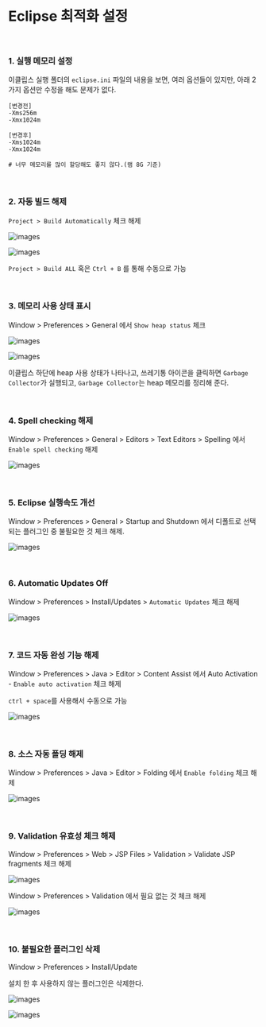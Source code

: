 # Eclipse 최적화 설정

<br/>

### 1. 실행 메모리 설정

이클립스 실행 폴더의 `eclipse.ini` 파일의 내용을 보면, 여러 옵션들이 있지만, 아래 2가지 옵션만 수정을 해도 문제가 없다.

```
[변경전]
-Xms256m
-Xmx1024m
```

```
[변경후]
-Xms1024m
-Xmx1024m

# 너무 메모리를 많이 할당해도 좋지 않다.(램 8G 기준)
```

<br/>

### 2. 자동 빌드 해제

`Project > Build Automatically` 체크 해제

![images](../Images/20191119/20191119-1531-03.png)

![images](../Images/20191119/20191119-1531-04.png)

`Project > Build ALL` 혹은 `Ctrl + B` 를 통해 수동으로 가능

<br/>

### 3. 메모리 사용 상태 표시

Window > Preferences > General 에서 `Show heap status` 체크

![images](../Images/20191119/20191119-1531-01.png)

![images](../Images/20191119/20191119-1531-02.png)

이클립스 하단에 heap 사용 상태가 나타나고, 쓰레기통 아이콘을 클릭하면 `Garbage Collector`가 실행되고, `Garbage Collector`는 heap 메모리를 정리해 준다.

<br/>

### 4. Spell checking 해제

Window > Preferences > General > Editors > Text Editors > Spelling 에서 `Enable spell checking` 해제

![images](../Images/20191119/20191119-1531-05.png)

<br/>

### 5. Eclipse 실행속도 개선

Window > Preferences > General > Startup and Shutdown 에서 디폴트로 선택되는 플러그인 중 불필요한 것 체크 해제.

![images](../Images/20191119/20191119-1531-06.png)

<br/>

### 6. Automatic Updates Off

Window > Preferences > Install/Updates > `Automatic Updates` 체크 해제

![images](../Images/20191119/20191119-1531-07.png)

<br/>

### 7. 코드 자동 완성 기능 해제

Window > Preferences > Java > Editor > Content Assist 에서 Auto Activation - `Enable auto activation` 체크 해제

`ctrl + space`를 사용해서 수동으로 가능

![images](../Images/20191119/20191119-1531-08.png)

<br/>

### 8. 소스 자동 폴딩 해제

Window > Preferences > Java > Editor > Folding 에서 `Enable folding` 체크 해제

![images](../Images/20191119/20191119-1531-10.png)

<br/>

### 9. Validation 유효성 체크 해제

Window > Preferences > Web > JSP Files > Validation > Validate JSP fragments 체크 해제

![images](../Images/20191119/20191119-1531-09.png)

Window > Preferences > Validation 에서 필요 없는 것 체크 해제

![images](../Images/20191119/20191119-1531-11.png)

<br/>

### 10. 불필요한 플러그인 삭제

Window > Preferences > Install/Update

설치 한 후 사용하지 않는 플러그인은 삭제한다.

![images](../Images/20191119/20191119-1531-12.png)

![images](../Images/20191119/20191119-1531-13.png)

<br/>
